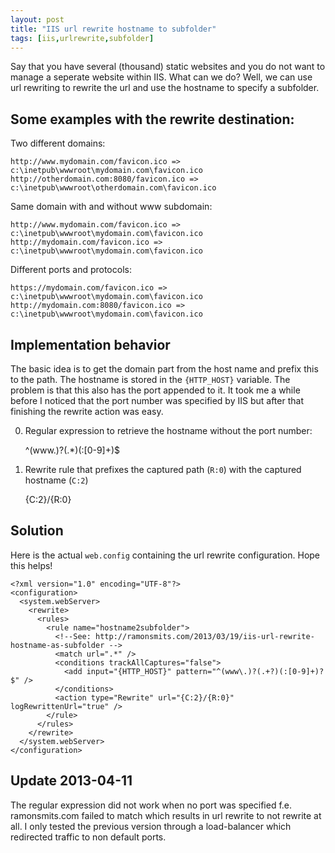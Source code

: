 ```yaml
---
layout: post
title: "IIS url rewrite hostname to subfolder"
tags: [iis,urlrewrite,subfolder]
---
```


Say that you have several (thousand) static websites and you do not want to manage a seperate website within IIS. What can we do? Well, we can use url rewriting to rewrite the url and use the hostname to specify a subfolder.

Some examples with the rewrite destination:
---

Two different domains:

	http://www.mydomain.com/favicon.ico => c:\inetpub\wwwroot\mydomain.com\favicon.ico
	http://otherdomain.com:8080/favicon.ico => c:\inetpub\wwwroot\otherdomain.com\favicon.ico

Same domain with and without www subdomain:

	http://www.mydomain.com/favicon.ico => c:\inetpub\wwwroot\mydomain.com\favicon.ico
	http://mydomain.com/favicon.ico => c:\inetpub\wwwroot\mydomain.com\favicon.ico

Different ports and protocols:

	https://mydomain.com/favicon.ico => c:\inetpub\wwwroot\mydomain.com\favicon.ico
	http://mydomain.com:8080/favicon.ico => c:\inetpub\wwwroot\mydomain.com\favicon.ico

Implementation behavior
---

The basic idea is to get the domain part from the host name and prefix this to the path. The hostname is stored in the `{HTTP_HOST}` variable. The problem is that this also has the port appended to it. It took me a while before I noticed that the port number was specified by IIS but after that finishing the rewrite action was easy.

0. Regular expression to retrieve the hostname without the port number:

	^(www\.)?(.*)(:[0-9]+)$

0. Rewrite rule that prefixes the captured path (`R:0`) with the captured hostname (`C:2`)

	{C:2}/{R:0}


Solution
---

Here is the actual `web.config` containing the url rewrite configuration. Hope this helps!

	<?xml version="1.0" encoding="UTF-8"?>
	<configuration>
	  <system.webServer>
	    <rewrite>
	      <rules>
	        <rule name="hostname2subfolder">
	          <!--See: http://ramonsmits.com/2013/03/19/iis-url-rewrite-hostname-as-subfolder -->
	          <match url=".*" />
	          <conditions trackAllCaptures="false">
	            <add input="{HTTP_HOST}" pattern="^(www\.)?(.+?)(:[0-9]+)?$" />
	          </conditions>
	          <action type="Rewrite" url="{C:2}/{R:0}" logRewrittenUrl="true" />
	        </rule>
	      </rules>
	    </rewrite>
	  </system.webServer>
	</configuration>

Update 2013-04-11
---

The regular expression did not work when no port was specified f.e. ramonsmits.com failed to match which results in url rewrite to not rewrite at all. I only tested the previous version through a load-balancer which redirected traffic to non default ports.
